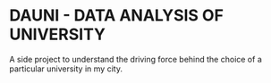 # DAUNI - DATA ANALYSIS OF UNIVERSITY

A side project to understand the driving force behind the choice of a particular university in my city.
